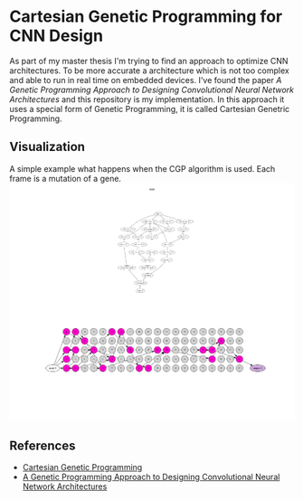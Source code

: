 # Cartesian Genetic Programming for CNN Design

As part of my master thesis I'm trying to find an approach to optimize CNN architectures. To be more accurate
a architecture which is not too complex and able to run in real time on embedded devices. 
I've found the paper *A Genetic Programming Approach to Designing Convolutional Neural Network Architectures* 
and this repository is my implementation. In this approach it uses a special form of Genetic Programming, it is 
called Cartesian Genetric Programming.    

## Visualization
A simple example what happens when the CGP algorithm is used. Each frame is a mutation of a gene.
![CGP Grid](docs/anim.gif)

## References
- [Cartesian Genetic Programming](http://www.cartesiangp.co.uk/)
- [A Genetic Programming Approach to Designing Convolutional Neural Network Architectures](https://arxiv.org/abs/1704.00764)